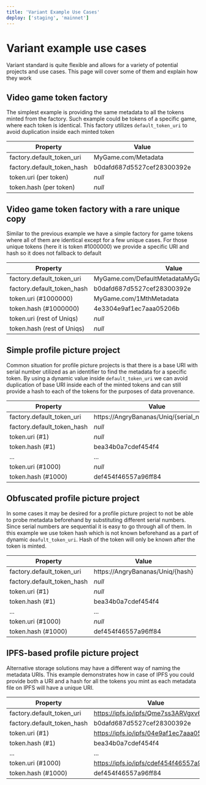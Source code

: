 ```yaml
---
title: 'Variant Example Use Cases'
deploy: ['staging', 'mainnet']
---
```


# Variant example use cases

Variant standard is quite flexible and allows for a variety of potential projects and use cases. This page will cover some of them and explain how they work

## Video game token factory

The simplest example is providing the same metadata to all the tokens minted from the factory. Such example could be tokens of a specific game, where each token is identical. This factory utilizes `default_token_uri` to avoid duplication inside each minted token

| Property                   | Value                      |
| -------------------------- | -------------------------- |
| factory.default_token_uri  | MyGame.com/Metadata        |
| factory.default_token_hash | b0dafd687d5527cef28300392e |
| token.uri (per token)      | _null_                     |
| token.hash (per token)     | _null_                     |

## Video game token factory with a rare unique copy

Similar to the previous example we have a simple factory for game tokens where all of them are identical except for a few unique cases. For those unique tokens (here it is token #1000000) we provide a specific URI and hash so it does not fallback to default

| Property                   | Value                                         |
| -------------------------- | --------------------------------------------- |
| factory.default_token_uri  | MyGame.com/DefaultMetadataMyGame.com/Metadata |
| factory.default_token_hash | b0dafd687d5527cef28300392e                    |
| token.uri (#1000000)       | MyGame.com/1MthMetadata                       |
| token.hash (#1000000)      | 4e3304e9af1ec7aaa05206b                       |
| token.uri (rest of Uniqs)  | _null_                                        |
| token.hash (rest of Uniqs) | _null_                                        |

## Simple profile picture project

Common situation for profile picture projects is that there is a base URI with serial number utilized as an identifier to find the metadata for a specific token. By using a dynamic value inside `default_token_uri` we can avoid duplication of base URI inside each of the minted tokens and can still provide a hash to each of the tokens for the purposes of data provenance.

| Property                   | Value                                     |
| -------------------------- | ----------------------------------------- |
| factory.default_token_uri  | https://AngryBananas/Uniq/{serial_number} |
| factory.default_token_hash | _null_                                    |
| token.uri (#1)             | _null_                                    |
| token.hash (#1)            | bea34b0a7cdef454f4                        |
| ...                        | ...                                       |
| token.uri (#1000)          | _null_                                    |
| token.hash (#1000)         | def454f46557a96ff84                       |

## Obfuscated profile picture project

In some cases it may be desired for a profile picture project to not be able to probe metadata beforehand by substituting different serial numbers. Since serial numbers are sequential it is easy to go through all of them. In this example we use token hash which is not known beforehand as a part of dynamic `deafult_token_uri`. Hash of the token will only be known after the token is minted.

| Property                   | Value                            |
| -------------------------- | -------------------------------- |
| factory.default_token_uri  | https://AngryBananas/Uniq/{hash} |
| factory.default_token_hash | _null_                           |
| token.uri (#1)             | _null_                           |
| token.hash (#1)            | bea34b0a7cdef454f4               |
| ...                        | ...                              |
| token.uri (#1000)          | _null_                           |
| token.hash (#1000)         | def454f46557a96ff84              |

## IPFS-based profile picture project

Alternative storage solutions may have a different way of naming the metadata URIs. This example demonstrates how in case of IPFS you could provide both a URI and a hash for all the tokens you mint as each metadata file on IPFS will have a unique URI.

| Property                   | Value                                     |
| -------------------------- | ----------------------------------------- |
| factory.default_token_uri  | https://ipfs.io/ipfs/Qme7ss3ARVgxv6rX     |
| factory.default_token_hash | b0dafd687d5527cef28300392e                |
| token.uri (#1)             | https://ipfs.io/ipfs/04e9af1ec7aaa0520    |
| token.hash (#1)            | bea34b0a7cdef454f4                        |
| ...                        | ...                                       |
| token.uri (#1000)          | https://ipfs.io/ipfs/cdef454f46557a96ff84 |
| token.hash (#1000)         | def454f46557a96ff84                       |
